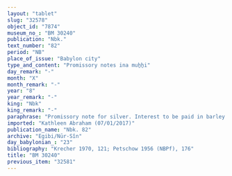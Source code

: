 ```yaml
---
layout: "tablet"
slug: "32578"
object_id: "7874"
museum_no_: "BM 30240"
publication: "Nbk."
text_number: "82"
period: "NB"
place_of_issue: "Babylon city"
type_and_content: "Promissory notes ina muẖẖi"
day_remark: "-"
month: "X"
month_remark: "-"
year: "8"
year_remark: "-"
king: "Nbk"
king_remark: "-"
paraphrase: "Promissory note for silver. Interest to be paid in barley and fixation of exchange rate. General pledge.<br /> <strong>B</strong> owes 10 shekels of silver to <strong>A</strong>. He should pay 2 <em>sūtu</em> of barley (as interest) per &frac12; shekel of (indebted) silver. The barley is to be paid according to its market value (<em>mahīru</em>) in Simān (III). All the debtor&rsquo;s property in the city of U-RU<sub>6</sub> are pledged to the creditor.<br /> Witnesses (a.o. &Scaron;ulāya/Zēru-ukīn//Egibi).<br /> &nbsp;<br /> <strong>A </strong>= Lī&scaron;ir/Rēmūt//Pahāru; <strong>B </strong>= Kudurru/Iqī&scaron;āya//Egibi"
imported: "Kathleen Abraham (07/01/2017)"
publication_name: "Nbk. 82"
archive: "Egibi/Nūr-Sîn"
day_babylonian_: "23"
bibliography: "Krecher 1970, 121; Petschow 1956 (NBPf), 176"
title: "BM 30240"
previous_item: "32581"
---
```

